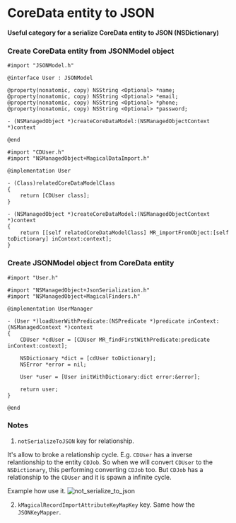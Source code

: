 # CoreData entity to JSON

**Useful category for a serialize CoreData entity to JSON (NSDictionary)**

### Create CoreData entity from JSONModel object

```
#import "JSONModel.h"

@interface User : JSONModel

@property(nonatomic, copy) NSString <Optional> *name;
@property(nonatomic, copy) NSString <Optional> *email;
@property(nonatomic, copy) NSString <Optional> *phone;
@property(nonatomic, copy) NSString <Optional> *password;

- (NSManagedObject *)createCoreDataModel:(NSManagedObjectContext *)context

@end
```

```
#import "CDUser.h"
#import "NSManagedObject+MagicalDataImport.h"

@implementation User

- (Class)relatedCoreDataModelClass
{
    return [CDUser class];
}

- (NSManagedObject *)createCoreDataModel:(NSManagedObjectContext *)context
{
    return [[self relatedCoreDataModelClass] MR_importFromObject:[self toDictionary] inContext:context];
}
```

### Create JSONModel object from CoreData entity

```
#import "User.h"

#import "NSManagedObject+JsonSerialization.h"
#import "NSManagedObject+MagicalFinders.h"

@implementation UserManager

- (User *)loadUserWithPredicate:(NSPredicate *)predicate inContext:(NSManagedContext *)context
{
    CDUser *cdUser = [CDUser MR_findFirstWithPredicate:predicate inContext:context];
    
    NSDictionary *dict = [cdUser toDictionary];
    NSError *error = nil;
    
    User *user = [User initWithDictionary:dict error:&error];

    return user;
}

@end

```

### Notes

1) `notSerializeToJSON` key for relationship. 

It's allow to broke a relationship cycle. E.g. `CDUser` has a inverse relantionship to the entity `CDJob`. So when we will convert `CDUser` to the `NSDictionary`, this performing converting `CDJob` too. But `CDJob` has a relationship to the `CDUser`  and it is spawn a infinite cycle.

Example how use it.
![not_serialize_to_json](https://cloud.githubusercontent.com/assets/6338600/11869820/0f59a00c-a4dc-11e5-8778-fd2181b9dd3b.png)

2) `kMagicalRecordImportAttributeKeyMapKey` key.
Same how the `JSONKeyMapper`.


